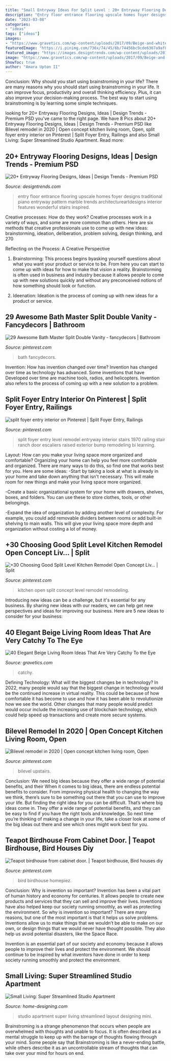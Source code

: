 ```yaml
---
title: "Small Entryway Ideas For Split Level : 20+ Entryway Flooring Designs, Ideas"
description: "Entry floor entrance flooring upscale homes foyer designs traditional piano entryway pattern marble trends architectureartdesigns interior features wonderful stairs inspired"
date: "2023-03-08"
categories:
- "ideas"
tags: ["ideas"]
images:
- "https://www.gravetics.com/wp-content/uploads/2017/09/Beige-and-white-living-room-ideas.jpg"
featuredImage: "https://i.pinimg.com/736x/74/45/6b/74456bc9cde6367a9af845ee2d8374af.jpg"
featured_image: "https://images.designtrends.com/wp-content/uploads/2016/09/06173247/White-Entrance-Flooring-Pattern-.jpg"
image: "https://www.gravetics.com/wp-content/uploads/2017/09/Beige-and-white-living-room-ideas.jpg"
ShowToc: true
author: "Amara Upton II"
---
```



Conclusion: Why should you start using brainstroming in your life?
There are many reasons why you should start using brainstroming in your life. It can improve focus, productivity and overall thinking efficiency. Plus, it can also improve your decision-making process. The best way to start using brainstroming is by learning some simple techniques.

	

		
looking for 20+ Entryway Flooring Designs, Ideas | Design Trends - Premium PSD you've came to the right page. We have 8 Pics about 20+ Entryway Flooring Designs, Ideas | Design Trends - Premium PSD like Bilevel remodel in 2020 | Open concept kitchen living room, Open, split foyer entry interior on Pinterest | Split Foyer Entry, Railings and also Small Living: Super Streamlined Studio Apartment. Read more:
		
    
## 20+ Entryway Flooring Designs, Ideas | Design Trends - Premium PSD

<img loading=lazy src="https://images.designtrends.com/wp-content/uploads/2016/09/06173247/White-Entrance-Flooring-Pattern-.jpg" onerror="this.onerror=null;this.src='https://tse1.mm.bing.net/th?id=OIP.6kZORXFEBA4pinKYFBCmNgHaE8&amp;pid=15.1';" alt="20+ Entryway Flooring Designs, Ideas | Design Trends - Premium PSD">

_Source: designtrends.com_

>entry floor entrance flooring upscale homes foyer designs traditional piano entryway pattern marble trends architectureartdesigns interior features wonderful stairs inspired. 

	

Creative processes: How do they work?
Creative processes work in a variety of ways, and some are more common than others. Here are six methods that creative professionals use to come up with new ideas: brainstorming, ideation, deliberation, problem solving, design thinking, and 270

Reflecting on the Process: A Creative Perspective

1. Brainstorming: This process begins byasking yourself questions about what you want your product or service to be. From here you can start to come up with ideas for how to make that vision a reality. Brainstorming is often used in business and industry because it allows people to come up with new solutions quickly and without any preconceived notions of how something should look or function.

2. Ideenation: Ideation is the process of coming up with new ideas for a product or service.

    
## 29 Awesome Bath Master Split Double Vanity - Fancydecors | Bathroom

<img loading=lazy src="https://i.pinimg.com/736x/74/45/6b/74456bc9cde6367a9af845ee2d8374af.jpg" onerror="this.onerror=null;this.src='https://tse3.mm.bing.net/th?id=OIP.1hhxtFOoTM5XzMnrx3YG5gHaJl&amp;pid=15.1';" alt="29 Awesome Bath Master Split Double Vanity - fancydecors | Bathroom">

_Source: pinterest.com_

>bath fancydecors. 

	

Invention: How has invention changed over time?
Invention has changed over time as technology has advanced. Some inventions that have Developed over time are machine tools, radios, and helicopters. Invention also refers to the process of coming up with a new solution to a problem.

    
## Split Foyer Entry Interior On Pinterest | Split Foyer Entry, Railings

<img loading=lazy src="https://s-media-cache-ak0.pinimg.com/474x/f3/d1/7f/f3d17fbbfefd00706e29588a51ada159.jpg" onerror="this.onerror=null;this.src='https://tse2.mm.bing.net/th?id=OIP.u4_4fFmtt5h9RuRPrYk2bAAAAA&amp;pid=15.1';" alt="split foyer entry interior on Pinterest | Split Foyer Entry, Railings">

_Source: pinterest.com_

>split foyer entry level remodel entryway interior stairs 1970 railing stair ranch door escaliers raised exterior bump remodeling bi learning. 

	

Layout: How can you make your living space more organized and comfortable?
Organizing your home can help you feel more comfortable and organized. There are many ways to do this, so find one that works best for you. Here are some ideas:
-Start by taking a look at what is already in your home and take down anything that isn't necessary. This will make room for new things and make your living space more organized.

-Create a basic organizational system for your home with drawers, shelves, boxes, and folders. You can use these to store clothes, tools, or other belongings.

-Expand the idea of organization by adding another level of complexity. For example, you could add removable dividers between rooms or add built-in shelving to main walls. This will give your living space more depth and organization without costing a lot of money.

    
## +30 Choosing Good Split Level Kitchen Remodel Open Concept Liv… | Split

<img loading=lazy src="https://i.pinimg.com/736x/4f/cf/3a/4fcf3a99634d7d17ab129f700c1fdaf3.jpg" onerror="this.onerror=null;this.src='https://tse4.mm.bing.net/th?id=OIP.zuj1R-pETGD0l7L0W3GG1wHaIV&amp;pid=15.1';" alt="+30 Choosing Good Split Level Kitchen Remodel Open Concept Liv… | Split">

_Source: pinterest.com_

>kitchen open split concept level remodel remodeling. 

	

Introducing new ideas can be a challenge, but it's essential for any business. By sharing new ideas with our readers, we can help get new perspectives and ideas for improving our business. Here are 5 new ideas to consider for your business: 

    
## 40 Elegant Beige Living Room Ideas That Are Very Catchy To The Eye

<img loading=lazy src="https://www.gravetics.com/wp-content/uploads/2017/09/Beige-and-white-living-room-ideas.jpg" onerror="this.onerror=null;this.src='https://tse1.mm.bing.net/th?id=OIP.FO_uP2kW3Z_dfO0FPREXkgHaJr&amp;pid=15.1';" alt="40 Elegant Beige Living Room Ideas That Are Very Catchy To the Eye">

_Source: gravetics.com_

>catchy. 

	

Defining Technology: What will the biggest changes be in technology?
In 2022, many people would say that the biggest change in technology would be the continued increase in virtual reality. This could be because of how comfortable it has become to use and how it has been able to revolutionize how we see the world. Other changes that many people would predict would occur include the increasing use of blockchain technology, which could help speed up transactions and create more secure systems.

    
## Bilevel Remodel In 2020 | Open Concept Kitchen Living Room, Open

<img loading=lazy src="https://i.pinimg.com/736x/c5/f1/17/c5f1174406c7e90c3eb86a0fee84ea54.jpg" onerror="this.onerror=null;this.src='https://tse2.mm.bing.net/th?id=OIP.M-tGNyx0P51FwxaZNUncmAHaHa&amp;pid=15.1';" alt="Bilevel remodel in 2020 | Open concept kitchen living room, Open">

_Source: pinterest.com_

>bilevel upstairs. 

	

Conclusion: We need big ideas because they offer a wide range of potential benefits, and their
When it comes to big ideas, there are endless potential benefits to consider. From improving physical health to changing the way we think, there’s sure to be something out there that you can use to improve your life. But finding the right idea for you can be difficult. That’s where big ideas come in. They offer a wide range of potential benefits, and they can be easy to find if you have the right tools and knowledge. So next time you’re thinking of making a change in your life, take a closer look at some of the big ideas out there and see which ones might work best for you.

    
## Teapot Birdhouse From Cabinet Door. | Teapot Birdhouse, Bird Houses Diy

<img loading=lazy src="https://i.pinimg.com/736x/0d/fa/0a/0dfa0ac2affd6f5f57546436a90accea.jpg" onerror="this.onerror=null;this.src='https://tse4.mm.bing.net/th?id=OIP.P2XedevERQgxE5-O0x3QDAHaJM&amp;pid=15.1';" alt="Teapot birdhouse from cabinet door. | Teapot birdhouse, Bird houses diy">

_Source: pinterest.com_

>bird birdhouse homepiez. 

	

Conclusion: Why is invention so important?
Invention has been a vital part of human history and economy for centuries. It allows people to create new products and services that they can sell and improve their lives. Inventions have also helped keep our society running smoothly, as well as protecting the environment.
So why is invention so important? There are many reasons, but one of the most important is that it helps us solve problems. Inventions allow us to make things that we wouldn’t be able to make on our own, or design things that we would never have thought possible. They also help us avoid potential disasters, like the Space Race.

 Invention is an essential part of our society and economy because it allows people to improve their lives and protect the environment. We should continue to be inspired by what inventors have done in order to keep society running smoothly and protect the environment.

    
## Small Living: Super Streamlined Studio Apartment

<img loading=lazy src="http://cdn.home-designing.com/wp-content/uploads/2012/11/2-Studio-apartment-layout.jpeg" onerror="this.onerror=null;this.src='https://tse4.mm.bing.net/th?id=OIP.XDRSUNJyrbbsI9_8QkiiogHaEd&amp;pid=15.1';" alt="Small Living: Super Streamlined Studio Apartment">

_Source: home-designing.com_

>studio apartment super living streamlined layout designing mini. 

	

Brainstroming is a strange phenomenon that occurs when people are overwhelmed with thoughts and unable to focus. It is often described as a mental struggle to keep up with the barrage of thoughts flowing through your mind. Some people say that Brainstroming is like a never-ending battle, while others describe it as an uncontrollable stream of thoughts that can take over your mind for hours on end.

